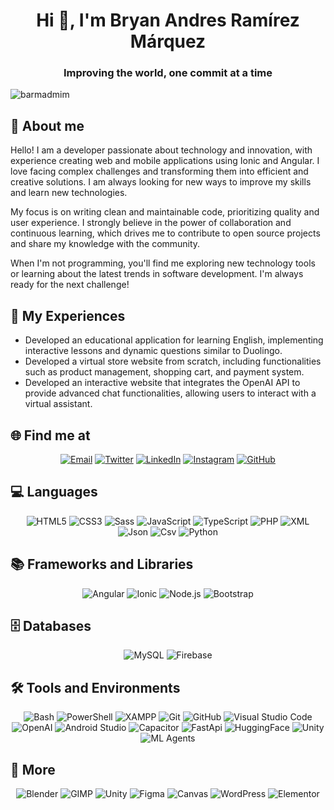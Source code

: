 <h1 align="center">Hi 👋, I'm Bryan Andres Ramírez Márquez</h1>
<h3 align="center">Improving the world, one commit at a time</h3>

<p align="left"> <img src="https://komarev.com/ghpvc/?username=barmadmim&label=Profile%20views&color=ee3c08" alt="barmadmim" /> </p>

## 💬 About me
<p align="left">
Hello! I am a developer passionate about technology and innovation, with experience creating web and mobile applications using Ionic and Angular. I love facing complex challenges and transforming them into efficient and creative solutions. I am always looking for new ways to improve my skills and learn new technologies.
</p>
<p align="left">
My focus is on writing clean and maintainable code, prioritizing quality and user experience. I strongly believe in the power of collaboration and continuous learning, which drives me to contribute to open source projects and share my knowledge with the community.
</p>
<p align="left">
When I'm not programming, you'll find me exploring new technology tools or learning about the latest trends in software development. I'm always ready for the next challenge!
</p>

## 📄 My Experiences
- Developed an educational application for learning English, implementing interactive lessons and dynamic questions similar to Duolingo.
- Developed a virtual store website from scratch, including functionalities such as product management, shopping cart, and payment system.
- Developed an interactive website that integrates the OpenAI API to provide advanced chat functionalities, allowing users to interact with a virtual assistant.

## 🌐 Find me at
<p align="center">
  <a href="mailto:barmdmin@gmail.com"><img src="https://img.shields.io/badge/Email-D14836?style=for-the-badge&logo=gmail&logoColor=white" alt="Email"></a>
  <a href="https://twitter.com/barmdmin"><img src="https://img.shields.io/badge/Twitter-1DA1F2?style=for-the-badge&logo=x&logoColor=white" alt="Twitter"></a>
  <a href="https://www.linkedin.com/in/barmadmim"><img src="https://img.shields.io/badge/LinkedIn-0A66C2?style=for-the-badge&logo=linkedin&logoColor=white" alt="LinkedIn"></a>
  <a href="https://www.instagram.com/"><img src="https://img.shields.io/badge/Instagram-E4405F?style=for-the-badge&logo=instagram&logoColor=white" alt="Instagram"></a>
  <a href="https://github.com/barmadmim"><img src="https://img.shields.io/badge/GitHub-181717?style=for-the-badge&logo=github&logoColor=white" alt="GitHub"></a>
</p>

## 💻 Languages
<p align="center">
  <img src="https://img.shields.io/badge/HTML5-E34F26?style=for-the-badge&logo=html5&logoColor=white" alt="HTML5">
  <img src="https://img.shields.io/badge/CSS3-1572B6?style=for-the-badge&logo=css3&logoColor=white" alt="CSS3">
  <img src="https://img.shields.io/badge/Sass-CC6699?style=for-the-badge&logo=sass&logoColor=white" alt="Sass">
  <img src="https://img.shields.io/badge/JavaScript-F7DF1E?style=for-the-badge&logo=javascript&logoColor=white" alt="JavaScript">
  <img src="https://img.shields.io/badge/TypeScript-007ACC?style=for-the-badge&logo=typescript&logoColor=white" alt="TypeScript">
  <img src="https://img.shields.io/badge/PHP-777BB4?style=for-the-badge&logo=php&logoColor=white" alt="PHP">
  <img src="https://img.shields.io/badge/XML-9C8E6E?style=for-the-badge&logo=xml&logoColor=white" alt="XML">
  <img src="https://img.shields.io/badge/Json-cdcdcd?style=for-the-badge&logo=Json&logoColor=black" alt="Json">
  <img src="https://img.shields.io/badge/csv-3ecf72?style=for-the-badge&logo=csv&logoColor=black" alt="Csv">
  <img src="https://img.shields.io/badge/Python-F7DF1E?style=for-the-badge&logo=Python" alt="Python">
</p>

## 📚 Frameworks and Libraries
<p align="center">
  <img src="https://img.shields.io/badge/Angular-DD0031?style=for-the-badge&logo=angular&logoColor=white" alt="Angular">
  <img src="https://img.shields.io/badge/Ionic-3880FF?style=for-the-badge&logo=ionic&logoColor=white" alt="Ionic">
  <img src="https://img.shields.io/badge/Node.js-339933?style=for-the-badge&logo=nodedotjs&logoColor=white" alt="Node.js">
  <img src="https://img.shields.io/badge/Bootstrap-563D7C?style=for-the-badge&logo=bootstrap&logoColor=white" alt="Bootstrap">
</p>

## 🗄️ Databases
<p align="center">
  <img src="https://img.shields.io/badge/MySQL-4479A1?style=for-the-badge&logo=mysql&logoColor=white" alt="MySQL">
  <img src="https://img.shields.io/badge/Firebase-FFCA28?style=for-the-badge&logo=firebase&logoColor=black" alt="Firebase">
</p>

## 🛠️ Tools and Environments
<p align="center">
  <img src="https://img.shields.io/badge/Bash-4EAA25?style=for-the-badge&logo=gnubash&logoColor=white" alt="Bash">
  <img src="https://img.shields.io/badge/PowerShell-5391FE?style=for-the-badge&logo=powershell&logoColor=white" alt="PowerShell">
  <img src="https://img.shields.io/badge/XAMPP-FB7A24?style=for-the-badge&logo=xampp&logoColor=white" alt="XAMPP">
  <img src="https://img.shields.io/badge/Git-F05032?style=for-the-badge&logo=git&logoColor=white" alt="Git">
  <img src="https://img.shields.io/badge/GitHub-181717?style=for-the-badge&logo=github&logoColor=white" alt="GitHub">
  <img src="https://img.shields.io/badge/VS%20Code-007ACC?style=for-the-badge" alt="Visual Studio Code">
  <img src="https://img.shields.io/badge/OpenAI-412991?style=for-the-badge&logo=openai&logoColor=white" alt="OpenAI">
  <img src="https://img.shields.io/badge/Android%20Studio-3DDC84?style=for-the-badge&logo=android%20studio&logoColor=white" alt="Android Studio">
  <img src="https://img.shields.io/badge/Capacitor-119EFF?style=for-the-badge&logo=capacitor&logoColor=white" alt="Capacitor">
  <img src="https://img.shields.io/badge/fastapi-FFFFFF?style=for-the-badge&logo=fastapi&logoColor=green" alt="FastApi">
  <img src="https://img.shields.io/badge/huggingface-FFCA28?style=for-the-badge&logo=huggingface&logoColor=black" alt="HuggingFace">
  <img src="https://img.shields.io/badge/Unity-000000?style=for-the-badge&logo=unity&logoColor=white" alt="Unity">
  <img src="https://img.shields.io/badge/ML%20Agents-FFCA28?style=for-the-badge&logo=unity&logoColor=black" alt="ML Agents">
</p>

## 🎨 More
<p align="center">
  <img src="https://img.shields.io/badge/Blender-F5792A?style=for-the-badge&logo=blender&logoColor=white" alt="Blender">
  <img src="https://img.shields.io/badge/GIMP-5C5543?style=for-the-badge&logo=gimp&logoColor=white" alt="GIMP">
  <img src="https://img.shields.io/badge/Unity-000000?style=for-the-badge&logo=unity&logoColor=white" alt="Unity">
  <img src="https://img.shields.io/badge/Figma-F24E1E?style=for-the-badge&logo=figma&logoColor=white" alt="Figma">
  <img src="https://img.shields.io/badge/Canvas-003C71?style=for-the-badge&logo=canvas&logoColor=white" alt="Canvas">
  <img src="https://img.shields.io/badge/wordpress-004C71?style=for-the-badge&logo=wordpress&logoColor=white" alt="WordPress">
  <img src="https://img.shields.io/badge/Elementor-CC6699?style=for-the-badge&logo=Elementor&logoColor=white" alt="Elementor">
</p>



